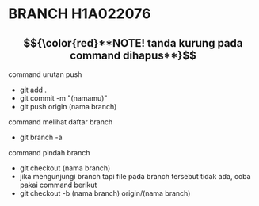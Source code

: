 # BRANCH H1A022076

## $${\color{red}**NOTE! tanda kurung pada command dihapus**}$$ 
 
command urutan push
- git add .
- git commit -m "(namamu)"
- git push origin (nama branch)

command melihat daftar branch
- git branch -a

command pindah branch
- git checkout (nama branch)
- jika mengunjungi branch tapi file pada branch tersebut tidak ada, coba pakai command berikut
- git checkout -b (nama branch) origin/(nama branch)
